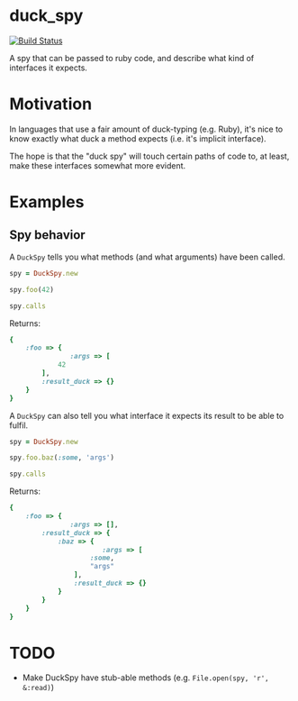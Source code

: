 duck_spy
========

[![Build Status](https://travis-ci.org/mjgpy3/duck_spy.svg)](https://travis-ci.org/mjgpy3/duck_spy)

A spy that can be passed to ruby code, and describe what kind of interfaces it expects.

# Motivation

In languages that use a fair amount of duck-typing (e.g. Ruby), it's nice to know exactly what duck a method expects (i.e. it's implicit interface).

The hope is that the "duck spy" will touch certain paths of code to, at least, make these interfaces somewhat more evident.

# Examples

## Spy behavior
A `DuckSpy` tells you what methods (and what arguments) have been called.
```ruby
spy = DuckSpy.new

spy.foo(42)

spy.calls
```
Returns:
```ruby
{
    :foo => {
               :args => [
            42
        ],
        :result_duck => {}
    }
}
```

A `DuckSpy` can also tell you what interface it expects its result to be able to fulfil.
```ruby
spy = DuckSpy.new

spy.foo.baz(:some, 'args')

spy.calls
```
Returns:
```ruby
{
    :foo => {
               :args => [],
        :result_duck => {
            :baz => {
                       :args => [
                    :some,
                    "args"
                ],
                :result_duck => {}
            }
        }
    }
}
```
# TODO
 - Make DuckSpy have stub-able methods (e.g. `File.open(spy, 'r', &:read)`)
